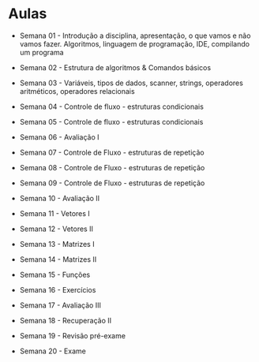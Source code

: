 


# Aulas

* Semana 01 - Introdução a disciplina, apresentação, o que vamos e não vamos fazer. Algoritmos, linguagem de programação, IDE, compilando um programa

* Semana 02 - Estrutura de algoritmos & Comandos básicos

* Semana 03 - Variáveis, tipos de dados, scanner, strings, operadores aritméticos, operadores relacionais

* Semana 04 - Controle de fluxo - estruturas condicionais

* Semana 05 - Controle de fluxo - estruturas condicionais

* Semana 06 - Avaliação I

* Semana 07 - Controle de Fluxo - estruturas de repetição

* Semana 08 - Controle de Fluxo - estruturas de repetição

* Semana 09 - Controle de Fluxo - estruturas de repetição

* Semana 10 - Avaliação II

* Semana 11 - Vetores I

* Semana 12 - Vetores II

* Semana 13 - Matrizes I

* Semana 14 - Matrizes II

* Semana 15 - Funções

* Semana 16 - Exercícios

* Semana 17 - Avaliação III

* Semana 18 - Recuperação II

* Semana 19 - Revisão pré-exame

* Semana 20 - Exame
